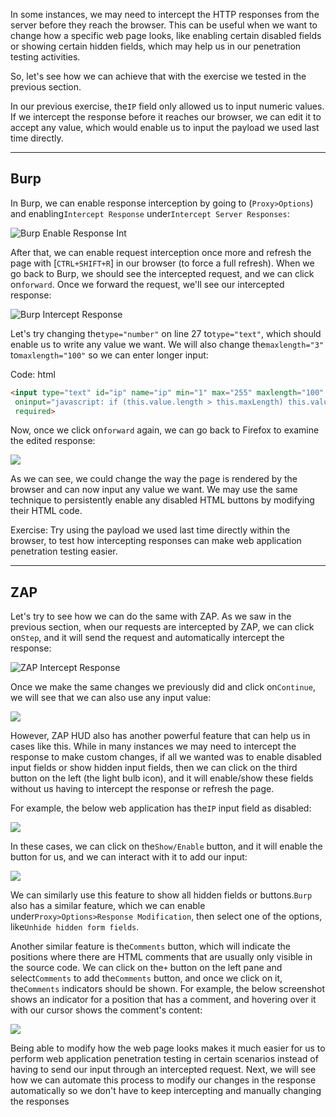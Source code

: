 ﻿In some instances, we may need to intercept the HTTP responses from the server before they reach the browser. This can be useful when we want to change how a specific web page looks, like enabling certain disabled fields or showing certain hidden fields, which may help us in our penetration testing activities.

So, let's see how we can achieve that with the exercise we tested in the previous section.

In our previous exercise, the`IP` field only allowed us to input numeric values. If we intercept the response before it reaches our browser, we can edit it to accept any value, which would enable us to input the payload we used last time directly.

---

## Burp

In Burp, we can enable response interception by going to (`Proxy>Options`) and enabling`Intercept Response` under`Intercept Server Responses`:

![Burp Enable Response Int](https://academy.hackthebox.com/storage/modules/110/response_interception_enable.jpg)

After that, we can enable request interception once more and refresh the page with [`CTRL+SHIFT+R`] in our browser (to force a full refresh). When we go back to Burp, we should see the intercepted request, and we can click on`forward`. Once we forward the request, we'll see our intercepted response:

![Burp Intercept Response](https://academy.hackthebox.com/storage/modules/110/response_intercept_response_1_1.jpg)

Let's try changing the`type="number"` on line 27 to`type="text"`, which should enable us to write any value we want. We will also change the`maxlength="3"` to`maxlength="100"` so we can enter longer input:

Code: html

```html
<input type="text" id="ip" name="ip" min="1" max="255" maxlength="100"
 oninput="javascript: if (this.value.length > this.maxLength) this.value = this.value.slice(0, this.maxLength);"
 required>
```

Now, once we click on`forward` again, we can go back to Firefox to examine the edited response:

 ![](https://academy.hackthebox.com/storage/modules/110/response_intercept_response_2.jpg)

As we can see, we could change the way the page is rendered by the browser and can now input any value we want. We may use the same technique to persistently enable any disabled HTML buttons by modifying their HTML code.

Exercise: Try using the payload we used last time directly within the browser, to test how intercepting responses can make web application penetration testing easier.

---

## ZAP

Let's try to see how we can do the same with ZAP. As we saw in the previous section, when our requests are intercepted by ZAP, we can click on`Step`, and it will send the request and automatically intercept the response:

![ZAP Intercept Response](https://academy.hackthebox.com/storage/modules/110/zap_response_intercept_response.jpg)

Once we make the same changes we previously did and click on`Continue`, we will see that we can also use any input value:

 ![](https://academy.hackthebox.com/storage/modules/110/ZAP_edit_response.jpg)

However, ZAP HUD also has another powerful feature that can help us in cases like this. While in many instances we may need to intercept the response to make custom changes, if all we wanted was to enable disabled input fields or show hidden input fields, then we can click on the third button on the left (the light bulb icon), and it will enable/show these fields without us having to intercept the response or refresh the page.

For example, the below web application has the`IP` input field as disabled:

 ![](https://academy.hackthebox.com/storage/modules/110/ZAP_disabled_field.jpg)

In these cases, we can click on the`Show/Enable` button, and it will enable the button for us, and we can interact with it to add our input:

 ![](https://academy.hackthebox.com/storage/modules/110/ZAP_enable_field.jpg)

We can similarly use this feature to show all hidden fields or buttons.`Burp` also has a similar feature, which we can enable under`Proxy>Options>Response Modification`, then select one of the options, like`Unhide hidden form fields`.

Another similar feature is the`Comments` button, which will indicate the positions where there are HTML comments that are usually only visible in the source code. We can click on the`+` button on the left pane and select`Comments` to add the`Comments` button, and once we click on it, the`Comments` indicators should be shown. For example, the below screenshot shows an indicator for a position that has a comment, and hovering over it with our cursor shows the comment's content:

 ![](https://academy.hackthebox.com/storage/modules/110/ZAP_show_comments.jpg)

Being able to modify how the web page looks makes it much easier for us to perform web application penetration testing in certain scenarios instead of having to send our input through an intercepted request. Next, we will see how we can automate this process to modify our changes in the response automatically so we don't have to keep intercepting and manually changing the responses

